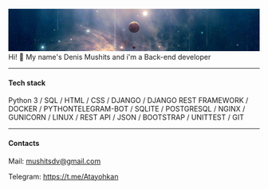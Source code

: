 ![](https://raw.githubusercontent.com/Innis8/innis8/main/cover_image.jpg)
Hi! 👋 
My name's Denis Mushits and i'm a Back-end developer

----

#### Tech stack

Python 3 / SQL / HTML / CSS / DJANGO / DJANGO REST FRAMEWORK / DOCKER / PYTHONTELEGRAM-BOT / SQLITE / POSTGRESQL / NGINX /  GUNICORN / LINUX / REST API / JSON / BOOTSTRAP / UNITTEST / GIT

----
#### Contacts

Mail: mushitsdv@gmail.com

Telegram: https://t.me/Atayohkan
